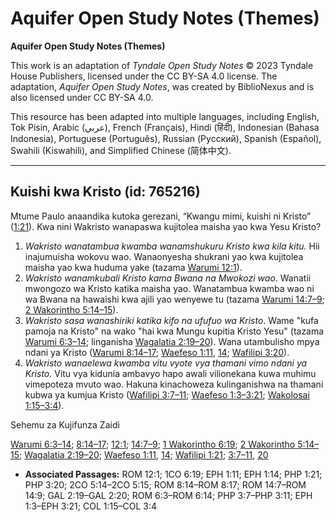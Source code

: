 # Aquifer Open Study Notes (Themes)

**Aquifer Open Study Notes (Themes)**

This work is an adaptation of *Tyndale Open Study Notes* © 2023 Tyndale House Publishers, licensed under the CC BY\-SA 4\.0 license. The adaptation, *Aquifer Open Study Notes*, was created by BiblioNexus and is also licensed under CC BY\-SA 4\.0\.

This resource has been adapted into multiple languages, including English, Tok Pisin, Arabic (عربي), French (Français), Hindi (हिंदी), Indonesian (Bahasa Indonesia), Portuguese (Português), Russian (Русский), Spanish (Español), Swahili (Kiswahili), and Simplified Chinese (简体中文).



--------------------------------

## Kuishi kwa Kristo (id: 765216)

Mtume Paulo anaandika kutoka gerezani, “Kwangu mimi, kuishi ni Kristo” ([1:21](https://ref.ly/Phil1:21)). Kwa nini Wakristo wanapaswa kujitolea maisha yao kwa Yesu Kristo?

1. *Wakristo wanatambua kwamba wanamshukuru Kristo kwa kila kitu.* Hii inajumuisha wokovu wao. Wanaonyesha shukrani yao kwa kujitolea maisha yao kwa huduma yake (tazama [Warumi 12:1](https://ref.ly/Rom12:1)).
2. *Wakristo wanamkubali Kristo kama Bwana na Mwokozi wao*. Wanatii mwongozo wa Kristo katika maisha yao. Wanatambua kwamba wao ni wa Bwana na hawaishi kwa ajili yao wenyewe tu (tazama [Warumi 14:7–9](https://ref.ly/Rom14:7-Rom14:9); [2 Wakorintho 5:14–15](https://ref.ly/2Cor5:14-2Cor5:15)).
3. *Wakristo sasa wanashiriki katika kifo na ufufuo wa Kristo*. Wame "kufa pamoja na Kristo" na wako "hai kwa Mungu kupitia Kristo Yesu" (tazama [Warumi 6:3–14](https://ref.ly/Rom6:3-Rom6:14); linganisha [Wagalatia 2:19–20](https://ref.ly/Gal2:19-Gal2:20)). Wana utambulisho mpya ndani ya Kristo ([Warumi 8:14–17](https://ref.ly/Rom8:14-Rom8:17); [Waefeso 1:11](https://ref.ly/Eph1:11), [14](https://ref.ly/Eph1:14); [Wafilipi 3:20](https://ref.ly/Phil3:20)).
4. *Wakristo wanaelewa kwamba vitu vyote vya thamani vimo ndani ya Kristo.* Vitu vya kidunia ambavyo hapo awali vilionekana kuwa muhimu vimepoteza mvuto wao. Hakuna kinachoweza kulinganishwa na thamani kubwa ya kumjua Kristo ([Wafilipi 3:7–11](https://ref.ly/Phil3:7-Phil3:11); [Waefeso 1:3–3:21](https://ref.ly/Eph1:3-Eph3:21); [Wakolosai 1:15–3:4](https://ref.ly/Col1:15-Col3:4)).

Sehemu za Kujifunza Zaidi

[Warumi 6:3–14](https://ref.ly/Rom6:3-Rom6:14); [8:14–17](https://ref.ly/Rom8:14-Rom8:17); [12:1](https://ref.ly/Rom12:1); [14:7–9](https://ref.ly/Rom14:7-Rom14:9); [1 Wakorintho 6:19](https://ref.ly/1Cor6:19); [2 Wakorintho 5:14–15](https://ref.ly/2Cor5:14-2Cor5:15); [Wagalatia 2:19–20](https://ref.ly/Gal2:19-Gal2:20); [Waefeso 1:11](https://ref.ly/Eph1:11), [14](https://ref.ly/Eph1:14); [Wafilipi 1:21](https://ref.ly/Phil1:21); [3:7–11](https://ref.ly/Phil3:7-Phil3:11), [20](https://ref.ly/Phil3:20)

* **Associated Passages:** ROM 12:1; 1CO 6:19; EPH 1:11; EPH 1:14; PHP 1:21; PHP 3:20; 2CO 5:14–2CO 5:15; ROM 8:14–ROM 8:17; ROM 14:7–ROM 14:9; GAL 2:19–GAL 2:20; ROM 6:3–ROM 6:14; PHP 3:7–PHP 3:11; EPH 1:3–EPH 3:21; COL 1:15–COL 3:4

